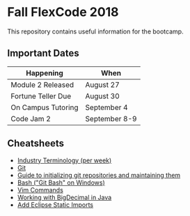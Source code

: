 # Fall FlexCode 2018

This repository contains useful information for the bootcamp.

## Important Dates

|Happening|When|
|---|---|
|Module 2 Released|August 27|
|Fortune Teller Due|August 30|
|On Campus Tutoring|September 4|
|Code Jam 2|September 8-9|



## Cheatsheets
* [Industry Terminology (per week)](https://wecancodeit.github.io/java-resources/industry-terminology/)
* [Git](./cheatsheets/git.md)
* [Guide to initializing git repositories and maintaining them](https://wecancodeit.github.io/java-resources/git/managing-your-repo/)
* [Bash ("Git Bash" on Windows)](https://wecancodeit.github.io/java-resources/bash/)
* [Vim Commands](http://www.codeasite.com/index.php/linux-a-apache/96-vi-editor-commands)
* [Working with BigDecimal in Java](https://www.javaworld.com/article/2075315/core-java/make-cents-with-bigdecimal.html)
* [Add Eclipse Static Imports](./cheatsheets/eclipse-static-imports.md)
